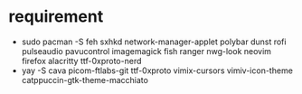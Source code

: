 # requirement
 - sudo pacman -S feh sxhkd network-manager-applet polybar dunst rofi pulseaudio pavucontrol imagemagick fish ranger nwg-look neovim firefox alacritty ttf-0xproto-nerd
 - yay -S cava picom-ftlabs-git ttf-0xproto vimix-cursors vimiv-icon-theme catppuccin-gtk-theme-macchiato
